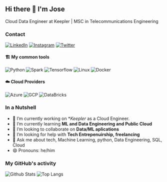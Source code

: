 ## Hi there 👋 I'm Jose

Cloud Data Engineer at Keepler | MSC in Telecommunications Engineering

### Contact

[![LinkedIn](https://img.shields.io/badge/LinkedIn-0077B5?style=for-the-badge&logo=linkedin&logoColor=white)](https://www.linkedin.com/in/jose-maria-moyano-suarez/)
[![Instagram](https://img.shields.io/badge/Instagram-E4405F?style=for-the-badge&logo=instagram&logoColor=white)](https://www.instagram.com/jmmoyano/)
[![Twitter](https://img.shields.io/badge/Twitter-1DA1F2?style=for-the-badge&logo=twitter&logoColor=white)](https://twitter.com/jmmoyanosuarez)

#### 🏗️ My common tools

![Python](https://img.shields.io/badge/Python-FFD43B?style=for-the-badge&logo=python&logoColor=darkgreen)
![Spark](https://img.shields.io/static/v1?style=for-the-badge&message=Apache+Spark&color=E25A1C&logo=Apache+Spark&logoColor=FFFFFF&label=)
![Tensorflow](https://img.shields.io/badge/TensorFlow-FF6F00?style=for-the-badge&logo=tensorflow&logoColor=white)
![Linux](https://img.shields.io/badge/Linux-FCC624?style=for-the-badge&logo=linux&logoColor=black)
![Docker](https://img.shields.io/badge/Docker-2CA5E0?style=for-the-badge&logo=docker&logoColor=white)

#### ☁️ Cloud Providers

![Azure](https://img.shields.io/badge/microsoft%20azure-0089D6?style=for-the-badge&logo=microsoft-azure&logoColor=white)
![GCP](https://img.shields.io/badge/Google_Cloud-4285F4?style=for-the-badge&logo=google-cloud&logoColor=white)
![DataBricks](https://img.shields.io/badge/databricks-%23FF3621.svg?&style=for-the-badge&logo=databricks&logoColor=white)

### In a Nutshell

- 🔭 I’m currently working on **Keepler* as a Cloud Engineer. 
- 🌱 I’m currently learning **ML and Data Engineering and Public Cloud**
- 👯 I’m looking to collaborate on **Data/ML aplications**
- 🤔 I’m looking for help with **Tech Entrepenuirship, freelancing**
- 💬 Ask me about tech, Machine Learning, python, Data Engineering, SQL, Cloud
- 😄 Pronouns: he/him

### My GitHub's activity

![Github Stats](https://github-readme-stats.vercel.app/api?username=jmmoyanos&count_private=true&show_icons=true&include_all_commits=true)
![Top Langs](https://github-readme-stats.vercel.app/api/top-langs/?username=jmmoyanos&hide=TeX&layout=compact)
